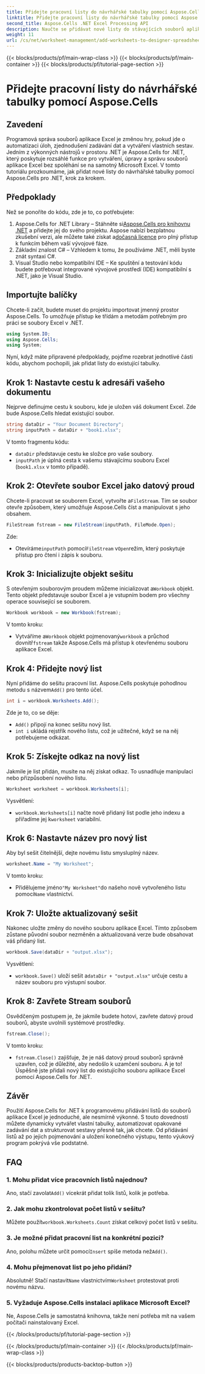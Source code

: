 ```yaml
---
title: Přidejte pracovní listy do návrhářské tabulky pomocí Aspose.Cells
linktitle: Přidejte pracovní listy do návrhářské tabulky pomocí Aspose.Cells
second_title: Aspose.Cells .NET Excel Processing API
description: Naučte se přidávat nové listy do stávajících souborů aplikace Excel pomocí Aspose.Cells for .NET. Podrobný průvodce s příklady, často kladenými dotazy a dalšími, které vám zjednoduší úlohy kódování.
weight: 11
url: /cs/net/worksheet-management/add-worksheets-to-designer-spreadsheet/
---
```


{{< blocks/products/pf/main-wrap-class >}}
{{< blocks/products/pf/main-container >}}
{{< blocks/products/pf/tutorial-page-section >}}

# Přidejte pracovní listy do návrhářské tabulky pomocí Aspose.Cells

## Zavedení
Programová správa souborů aplikace Excel je změnou hry, pokud jde o automatizaci úloh, zjednodušení zadávání dat a vytváření vlastních sestav. Jedním z výkonných nástrojů v prostoru .NET je Aspose.Cells for .NET, který poskytuje rozsáhlé funkce pro vytváření, úpravy a správu souborů aplikace Excel bez spoléhání se na samotný Microsoft Excel. V tomto tutoriálu prozkoumáme, jak přidat nové listy do návrhářské tabulky pomocí Aspose.Cells pro .NET, krok za krokem.
## Předpoklady
Než se ponoříte do kódu, zde je to, co potřebujete:
1.  Aspose.Cells for .NET Library – Stáhněte si[Aspose.Cells pro knihovnu .NET](https://releases.aspose.com/cells/net/) a přidejte jej do svého projektu. Aspose nabízí bezplatnou zkušební verzi, ale můžete také získat a[dočasná licence](https://purchase.aspose.com/temporary-license/) pro plný přístup k funkcím během vaší vývojové fáze.
2. Základní znalost C# – Vzhledem k tomu, že používáme .NET, měli byste znát syntaxi C#.
3. Visual Studio nebo kompatibilní IDE – Ke spuštění a testování kódu budete potřebovat integrované vývojové prostředí (IDE) kompatibilní s .NET, jako je Visual Studio.
## Importujte balíčky
Chcete-li začít, budete muset do projektu importovat jmenný prostor Aspose.Cells. To umožňuje přístup ke třídám a metodám potřebným pro práci se soubory Excel v .NET.
```csharp
using System.IO;
using Aspose.Cells;
using System;
```
Nyní, když máte připravené předpoklady, pojďme rozebrat jednotlivé části kódu, abychom pochopili, jak přidat listy do existující tabulky.
## Krok 1: Nastavte cestu k adresáři vašeho dokumentu
Nejprve definujme cestu k souboru, kde je uložen váš dokument Excel. Zde bude Aspose.Cells hledat existující soubor.
```csharp
string dataDir = "Your Document Directory";
string inputPath = dataDir + "book1.xlsx";
```
V tomto fragmentu kódu:
- `dataDir` představuje cestu ke složce pro vaše soubory.
- `inputPath` je úplná cesta k vašemu stávajícímu souboru Excel (`book1.xlsx` v tomto případě).
## Krok 2: Otevřete soubor Excel jako datový proud
 Chcete-li pracovat se souborem Excel, vytvořte a`FileStream`. Tím se soubor otevře způsobem, který umožňuje Aspose.Cells číst a manipulovat s jeho obsahem.
```csharp
FileStream fstream = new FileStream(inputPath, FileMode.Open);
```
Zde:
-  Otevíráme`inputPath` pomocí`FileStream` v`Open`režim, který poskytuje přístup pro čtení i zápis k souboru.
## Krok 3: Inicializujte objekt sešitu
 S otevřeným souborovým proudem můžeme inicializovat a`Workbook` objekt. Tento objekt představuje soubor Excel a je vstupním bodem pro všechny operace související se souborem.
```csharp
Workbook workbook = new Workbook(fstream);
```
V tomto kroku:
-  Vytváříme a`Workbook` objekt pojmenovaný`workbook` a průchod dovnitř`fstream` takže Aspose.Cells má přístup k otevřenému souboru aplikace Excel.
## Krok 4: Přidejte nový list
 Nyní přidáme do sešitu pracovní list. Aspose.Cells poskytuje pohodlnou metodu s názvem`Add()` pro tento účel.
```csharp
int i = workbook.Worksheets.Add();
```
Zde je to, co se děje:
- `Add()` připojí na konec sešitu nový list.
- `int i` ukládá rejstřík nového listu, což je užitečné, když se na něj potřebujeme odkázat.
## Krok 5: Získejte odkaz na nový list
Jakmile je list přidán, musíte na něj získat odkaz. To usnadňuje manipulaci nebo přizpůsobení nového listu.
```csharp
Worksheet worksheet = workbook.Worksheets[i];
```
Vysvětlení:
- `workbook.Worksheets[i]` načte nově přidaný list podle jeho indexu a přiřadíme jej k`worksheet` variabilní.
## Krok 6: Nastavte název pro nový list
Aby byl sešit čitelnější, dejte novému listu smysluplný název.
```csharp
worksheet.Name = "My Worksheet";
```
V tomto kroku:
-  Přidělujeme jméno`"My Worksheet"`do našeho nově vytvořeného listu pomocí`Name` vlastnictví.
## Krok 7: Uložte aktualizovaný sešit
Nakonec uložte změny do nového souboru aplikace Excel. Tímto způsobem zůstane původní soubor nezměněn a aktualizovaná verze bude obsahovat váš přidaný list.
```csharp
workbook.Save(dataDir + "output.xlsx");
```
Vysvětlení:
- `workbook.Save()` uloží sešit a`dataDir + "output.xlsx"` určuje cestu a název souboru pro výstupní soubor.
## Krok 8: Zavřete Stream souborů
Osvědčeným postupem je, že jakmile budete hotovi, zavřete datový proud souborů, abyste uvolnili systémové prostředky.
```csharp
fstream.Close();
```
V tomto kroku:
- `fstream.Close()` zajišťuje, že je náš datový proud souborů správně uzavřen, což je důležité, aby nedošlo k uzamčení souboru.
A je to! Úspěšně jste přidali nový list do existujícího souboru aplikace Excel pomocí Aspose.Cells for .NET.
## Závěr
Použití Aspose.Cells for .NET k programovému přidávání listů do souborů aplikace Excel je jednoduché, ale nesmírně výkonné. S touto dovedností můžete dynamicky vytvářet vlastní tabulky, automatizovat opakované zadávání dat a strukturovat sestavy přesně tak, jak chcete. Od přidávání listů až po jejich pojmenování a uložení konečného výstupu, tento výukový program pokrývá vše podstatné.
## FAQ
### 1. Mohu přidat více pracovních listů najednou?
 Ano, stačí zavolat`Add()` vícekrát přidat tolik listů, kolik je potřeba.
### 2. Jak mohu zkontrolovat počet listů v sešitu?
 Můžete použít`workbook.Worksheets.Count` získat celkový počet listů v sešitu.
### 3. Je možné přidat pracovní list na konkrétní pozici?
 Ano, polohu můžete určit pomocí`Insert` spíše metoda než`Add()`.
### 4. Mohu přejmenovat list po jeho přidání?
 Absolutně! Stačí nastavit`Name` vlastnictvím`Worksheet` protestovat proti novému názvu.
### 5. Vyžaduje Aspose.Cells instalaci aplikace Microsoft Excel?
Ne, Aspose.Cells je samostatná knihovna, takže není potřeba mít na vašem počítači nainstalovaný Excel.

{{< /blocks/products/pf/tutorial-page-section >}}

{{< /blocks/products/pf/main-container >}}
{{< /blocks/products/pf/main-wrap-class >}}

{{< blocks/products/products-backtop-button >}}
